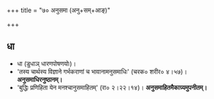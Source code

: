 +++
title = "७० अनुसमा (अनु+सम्+आङ्)"

+++

## धा
- धा (डुधाञ् धारणपोषणयोः)।
- 'तस्य चार्थस्य विज्ञाने गर्भकराणां च भावानामनुसमाधिः' (चरक० शरीर० ४।५७)। **अनुसमाधिरनुष्ठानम्।**
- 'बुद्धिः प्रणिहिता येन मनश्चानुसमाहितम्' (रा० २।२२।१४)। **अनुसमाहितमैकाग्र्यमुपनीतम्।**
